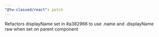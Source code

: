 ```yaml
---
"@tw-classed/react": patch
---
```


Refactors displayName set in #a382966 to use .name and .displayName raw when set on parent component
